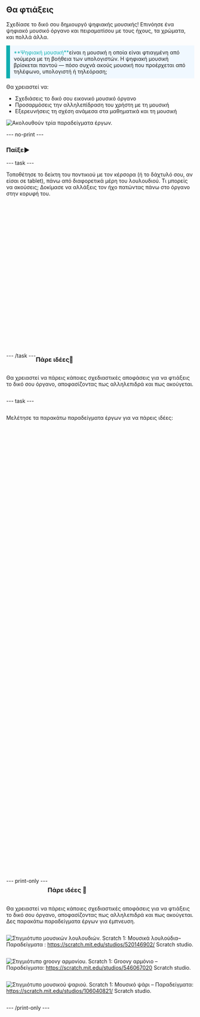 ## Θα φτιάξεις

Σχεδίασε το δικό σου δημιουργό ψηφιακής μουσικής! Επινόησε ένα ψηφιακό μουσικό όργανο και πειραματίσου με τους ήχους, τα χρώματα, και πολλά άλλα.

<p style="border-left: solid; border-width:10px; border-color: #0faeb0; background-color: aliceblue; padding: 10px;">
<span style="color: #0faeb0">**Ψηφιακή μουσική**</span>είναι η μουσική η οποία είναι φτιαγμένη από νούμερα με τη βοήθεια των υπολογιστών. Η ψηφιακή μουσική βρίσκεται παντού — πόσο συχνά ακούς μουσική που προέρχεται από τηλέφωνο, υπολογιστή ή τηλεόραση;
</p>

Θα χρειαστεί να:
+ Σχεδιάσεις το δικό σου εικονικό μουσικό όργανο
+ Προσαρμόσεις την αλληλεπίδραση του χρήστη με τη μουσική
+ Εξερευνήσεις τη σχέση ανάμεσα στα μαθηματικά και τη μουσική

![Ακολουθούν τρία παραδείγματα έργων.](images/musical-showcase.png)

--- no-print ---

### Παίξε▶️

--- task ---

<div style="display: flex; flex-wrap: wrap">
<div style="flex-basis: 175px; flex-grow: 1">  
Τοποθέτησε το δείκτη του ποντικιού με τον κέρσορα (ή το δάχτυλό σου, αν είσαι σε tablet), πάνω από διαφορετικά μέρη του λουλουδιού. Τι μπορείς να ακούσεις; Δοκίμασε να αλλάξεις τον ήχο πατώντας πάνω στο όργανο στην κορυφή του.

</div>
<div>
<div class="scratch-preview" style="margin-left: 15px;">
  <iframe allowtransparency="true" width="485" height="402" src="" frameborder="0"></iframe>
</div>

</div>

--- /task ---

### Πάρε ιδέες💭

Θα χρειαστεί να πάρεις κάποιες σχεδιαστικές αποφάσεις για να φτιάξεις το δικό σου όργανο, αποφασίζοντας πως αλληλεπιδρά και πως ακούγεται.

--- task ---

Μελέτησε τα παρακάτω παραδείγματα έργων για να πάρεις ιδέες:
<div class="scratch-preview" style="margin-left: 15px;">
  <iframe allowtransparency="true" width="485" height="402" src="" frameborder="0"></iframe>
</div>
<div class="scratch-preview" style="margin-left: 15px;">
  <iframe allowtransparency="true" width="485" height="402" src="" frameborder="0"></iframe>
</div>
<div class="scratch-preview" style="margin-left: 15px;">
  <iframe allowtransparency="true" width="485" height="402" src="" frameborder="0"></iframe>
</div>
--- print-only ---

### Πάρε ιδέες 💭

Θα χρειαστεί να πάρεις κάποιες σχεδιαστικές αποφάσεις για να φτιάξεις το δικό σου όργανο, αποφασίζοντας πως αλληλεπιδρά και πως ακούγεται. Δες παρακάτω παραδείγματα έργων για έμπνευση.

![Στιγμιότυπο μουσικών λουλουδιών.](images/musical-flowers.png) Scratch 1: Μουσικά λουλούδια– Παραδείγματα : https://scratch.mit.edu/studios/520146902/ Scratch studio.

![Στιγμιότυπο groovy αρμονίου.](images/groovy-keyboard.png) Scratch 1: Groovy αρμόνιο – Παραδείγματα: https://scratch.mit.edu/studios/546067020 Scratch studio.

![Στιγμιότυπο μουσικού ψαριού.](images/musical-fish.png) Scratch 1: Μουσικό ψάρι – Παραδείγματα: https://scratch.mit.edu/studios/106040821/ Scratch studio.


--- /print-only ---
